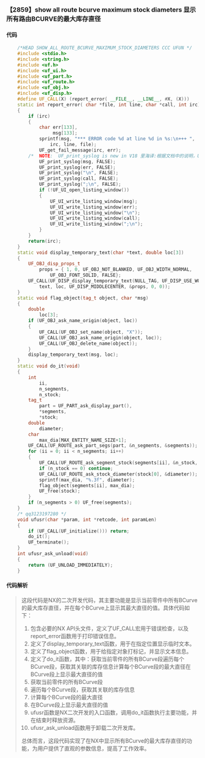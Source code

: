 ### 【2859】show all route bcurve maximum stock diameters 显示所有路由BCURVE的最大库存直径

#### 代码

```cpp
    /*HEAD SHOW_ALL_ROUTE_BCURVE_MAXIMUM_STOCK_DIAMETERS CCC UFUN */  
    #include <stdio.h>  
    #include <string.h>  
    #include <uf.h>  
    #include <uf_ui.h>  
    #include <uf_part.h>  
    #include <uf_route.h>  
    #include <uf_obj.h>  
    #include <uf_disp.h>  
    #define UF_CALL(X) (report_error( __FILE__, __LINE__, #X, (X)))  
    static int report_error( char *file, int line, char *call, int irc)  
    {  
        if (irc)  
        {  
            char err[133],  
                 msg[133];  
            sprintf(msg, "*** ERROR code %d at line %d in %s:\n+++ ",  
                irc, line, file);  
            UF_get_fail_message(irc, err);  
        /*  NOTE:  UF_print_syslog is new in V18 里海译:根据文档中的说明，UF_print_syslog是V18版本中新增的函数。该函数的中文翻译为：UF_print_syslog。 */  
            UF_print_syslog(msg, FALSE);  
            UF_print_syslog(err, FALSE);  
            UF_print_syslog("\n", FALSE);  
            UF_print_syslog(call, FALSE);  
            UF_print_syslog(";\n", FALSE);  
            if (!UF_UI_open_listing_window())  
            {  
                UF_UI_write_listing_window(msg);  
                UF_UI_write_listing_window(err);  
                UF_UI_write_listing_window("\n");  
                UF_UI_write_listing_window(call);  
                UF_UI_write_listing_window(";\n");  
            }  
        }  
        return(irc);  
    }  
    static void display_temporary_text(char *text, double loc[3])  
    {  
        UF_OBJ_disp_props_t  
            props = { 1, 0, UF_OBJ_NOT_BLANKED, UF_OBJ_WIDTH_NORMAL,  
                UF_OBJ_FONT_SOLID, FALSE};  
        UF_CALL(UF_DISP_display_temporary_text(NULL_TAG, UF_DISP_USE_WORK_VIEW,  
            text, loc, UF_DISP_MIDDLECENTER, &props, 0, 0));  
    }  
    static void flag_object(tag_t object, char *msg)  
    {  
        double  
            loc[3];  
        if (UF_OBJ_ask_name_origin(object, loc))  
        {  
            UF_CALL(UF_OBJ_set_name(object, "X"));  
            UF_CALL(UF_OBJ_ask_name_origin(object, loc));  
            UF_CALL(UF_OBJ_delete_name(object));  
        }  
        display_temporary_text(msg, loc);  
    }  
    static void do_it(void)  
    {  
        int  
            ii,  
            n_segments,  
            n_stock;  
        tag_t  
            part = UF_PART_ask_display_part(),  
            *segments,  
            *stock;  
        double  
            diameter;  
        char  
            max_dia[MAX_ENTITY_NAME_SIZE+1];  
        UF_CALL(UF_ROUTE_ask_part_segs(part, &n_segments, &segments));  
        for (ii = 0; ii < n_segments; ii++)  
        {  
            UF_CALL(UF_ROUTE_ask_segment_stock(segments[ii], &n_stock, &stock));  
            if (n_stock == 0) continue;  
            UF_CALL(UF_ROUTE_ask_stock_diameter(stock[0], &diameter));  
            sprintf(max_dia, "%.3f", diameter);  
            flag_object(segments[ii], max_dia);  
            UF_free(stock);  
        }  
        if (n_segments > 0) UF_free(segments);  
    }  
    /* qq3123197280 */  
    void ufusr(char *param, int *retcode, int paramLen)  
    {  
        if (UF_CALL(UF_initialize())) return;  
        do_it();  
        UF_terminate();  
    }  
    int ufusr_ask_unload(void)  
    {  
        return (UF_UNLOAD_IMMEDIATELY);  
    }

```

#### 代码解析

> 这段代码是NX的二次开发代码，其主要功能是显示当前零件中所有BCurve的最大库存直径，并在每个BCurve上显示其最大直径的值。具体代码如下：
>
> 1. 包含必要的NX API头文件，定义了UF_CALL宏用于错误检查，以及report_error函数用于打印错误信息。
> 2. 定义了display_temporary_text函数，用于在指定位置显示临时文本。
> 3. 定义了flag_object函数，用于给指定对象打标记，并显示文本信息。
> 4. 定义了do_it函数，其中：获取当前零件的所有BCurve段遍历每个BCurve段，获取其关联的库存信息计算每个BCurve段的最大直径在BCurve段上显示最大直径的值
> 5. 获取当前零件的所有BCurve段
> 6. 遍历每个BCurve段，获取其关联的库存信息
> 7. 计算每个BCurve段的最大直径
> 8. 在BCurve段上显示最大直径的值
> 9. ufusr函数是NX二次开发的入口函数，调用do_it函数执行主要功能，并在结束时释放资源。
> 10. ufusr_ask_unload函数用于卸载二次开发库。
>
> 总体而言，这段代码实现了在NX中显示所有BCurve的最大库存直径的功能，为用户提供了直观的参数信息，提高了工作效率。
>
